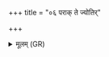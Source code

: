 +++
title = "०६ पराक् ते ज्योतिर्"

+++
<details><summary>मूलम् (GR)</summary>

पराक् ते ज्योतिर् अपथं ते अर्वाग्  
अन्यत्रास्मद् अयना कृणुष्व ।  
परेणेहि नवतिं नाव्या अति  
दुर्गा स्रोत्या मा क्षनिष्ठाः परेहि ॥
</details>